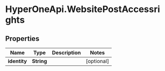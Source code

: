 # HyperOneApi.WebsitePostAccessrights

## Properties

Name | Type | Description | Notes
------------ | ------------- | ------------- | -------------
**identity** | **String** |  | [optional] 


